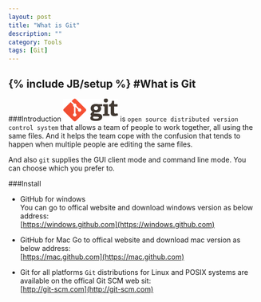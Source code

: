 ```yaml
---
layout: post
title: "What is Git"
description: ""
category: Tools
tags: [Git]
---
```

{% include JB/setup %}
#What is Git
---
###Introduction
![Git](/assets/images/git-logo.png) is `open source distributed version control system` that allows a team of people to work together, all using the same files. And it helps the team cope with the confusion that tends to happen when multiple people are editing the same files.   

And also `git` supplies the GUI client mode and command line mode. You can choose which you prefer to.   

###Install
- GitHub for windows   
  You can go to offical website and download windows version as below address:   
  [https://windows.github.com](https://windows.github.com)
  
- GitHub for Mac
  Go to offical website and download mac version as below address:   
  [https://mac.github.com](https://mac.github.com)
  
- Git for all platforms
  `Git` distributions for Linux and POSIX systems are available on the offical Git SCM web sit:   
  [http://git-scm.com](http://git-scm.com)
  

